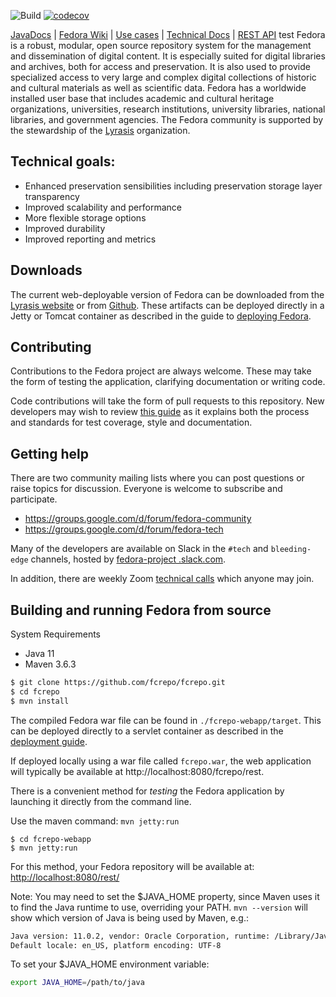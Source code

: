 ![Build](https://github.com/fcrepo/fcrepo/workflows/Build/badge.svg) [![codecov](https://codecov.io/github/fcrepo/fcrepo/graph/badge.svg?token=GcgUWil0ni)](https://codecov.io/github/fcrepo/fcrepo)

[JavaDocs](http://docs.fcrepo.org/) | 
[Fedora Wiki](https://wiki.lyrasis.org/display/FF) | 
[Use cases](https://wiki.lyrasis.org/display/FF/Use+Cases) |
[Technical Docs](https://wiki.lyrasis.org/display/FEDORA6x/) |
[REST API](https://wiki.lyrasis.org/display/FEDORA6x/RESTful+HTTP+API)
test
Fedora is a robust, modular, open source repository system for the management and dissemination of digital content.
It is especially suited for digital libraries and archives, both for access and preservation. It is also used to
provide specialized access to very large and complex digital collections of historic and cultural materials as well
as scientific data. Fedora has a worldwide installed user base that includes academic and cultural heritage
organizations, universities, research institutions, university libraries, national libraries, and government agencies.
The Fedora community is supported by the stewardship of the [Lyrasis](http://www.lyrasis.org) organization.

## Technical goals:
* Enhanced preservation sensibilities including preservation storage layer transparency
* Improved scalability and performance
* More flexible storage options
* Improved durability
* Improved reporting and metrics

## Downloads

The current web-deployable version of Fedora can be downloaded from the 
[Lyrasis website](https://wiki.lyrasis.org/display/FF/Downloads)
or from [Github](https://github.com/fcrepo/fcrepo/releases). These artifacts can be deployed directly in a Jetty or Tomcat container
as described in the guide to [deploying Fedora](https://wiki.lyrasis.org/display/FEDORA6x/Guides).

## Contributing

Contributions to the Fedora project are always welcome. These may take the form of testing the application, clarifying documentation
or writing code.

Code contributions will take the form of pull requests to this repository. New developers may wish to review 
[this guide](https://wiki.lyrasis.org/display/FF/Guide+for+New+Developers)
as it explains both the process and standards for test coverage, style and documentation.

## Getting help

There are two community mailing lists where you can post questions or raise topics for discussion. Everyone is
welcome to subscribe and participate.

* https://groups.google.com/d/forum/fedora-community
* https://groups.google.com/d/forum/fedora-tech

Many of the developers are available on Slack in the  `#tech` and `bleeding-edge` channels, hosted by [fedora-project
.slack.com](https://fedora-project.slack.com/).

In addition, there are weekly Zoom [technical calls](https://wiki.lyrasis.org/display/FF/Meetings) which anyone may
 join.

## Building and running Fedora from source

System Requirements
* Java 11
* Maven 3.6.3

```bash
$ git clone https://github.com/fcrepo/fcrepo.git
$ cd fcrepo
$ mvn install
```

The compiled Fedora war file can be found in `./fcrepo-webapp/target`. This can be deployed directly to a servlet container as
described in the [deployment guide](https://wiki.lyrasis.org/display/FEDORA6x/Deployment).


If deployed locally using a war file called `fcrepo.war`, the web application will typically be available at
http://localhost:8080/fcrepo/rest.

There is a convenient method for *testing* the Fedora application by launching it directly from the command line.

Use the maven command: `mvn jetty:run`

```
$ cd fcrepo-webapp
$ mvn jetty:run
```

For this method, your Fedora repository will be available at: [http://localhost:8080/rest/](http://localhost:8080/rest/)

Note: You may need to set the $JAVA_HOME property, since Maven uses it to find the Java runtime to use, overriding your PATH.
`mvn --version` will show which version of Java is being used by Maven, e.g.:

```bash
Java version: 11.0.2, vendor: Oracle Corporation, runtime: /Library/Java/JavaVirtualMachines/openjdk-11.0.2.jdk/Contents/Home
Default locale: en_US, platform encoding: UTF-8
```

To set your $JAVA_HOME environment variable:

```bash
export JAVA_HOME=/path/to/java
```

